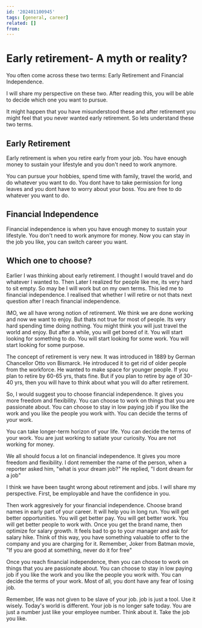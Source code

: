 ```yaml
---
id: '202401100945'
tags: [general, career]
related: []
from:
---
```


# Early retirement- A myth or reality?

You often come across these two terms: Early Retirement and Financial Independence.

I will share my perspective on these two. After reading this, you will be able to decide which one you want to pursue.

It might happen that you have misunderstood these and after retirement you might feel that you never wanted early retirement. So lets understand these two terms.

## Early Retirement

Early retirement is when you retire early from your job. You have enough money to sustain your lifestyle and you don't need to work anymore.

You can pursue your hobbies, spend time with family, travel the world, and do whatever you want to do. You dont have to take permission for long leaves and you dont have to worry about your boss. You are free to do whatever you want to do.

## Financial Independence

Financial independence is when you have enough money to sustain your lifestyle. You don't need to work anymore for money. Now you can stay in the job you like, you can switch career you want. 


## Which one to choose?

Earlier I was thinking about early retirement. I thought I would travel and do whatever I wanted to. Then Later I realized for people like me, its very hard to sit empty. So may be I will work but on my own terms. This led me to financial independence. I realised that whether I will retire or not thats next question after I reach financial independence.

IMO, we all have wrong notion of retirement. We think we are done working and now we want to enjoy. But thats not true for most of people. Its very hard spending time doing nothing.
You might think you will just travel the world and enjoy. But after a while, you will get bored of it. You will start looking for something to do. You will start looking for some work. You will start looking for some purpose. 

The concept of retirement is very new. It was introduced in 1889 by German Chancellor Otto von Bismarck. He introduced it to get rid of older people from the workforce. He wanted to make space for younger people.
If you plan to retire by 60-65 yrs, thats fine. But if you plan to retire by age of 30-40 yrs, then you will have to think about what you will do after retirement.


So, I would suggest you to choose financial independence. It gives you more freedom and flexibility. You can choose to work on things that you are passionate about. You can choose to stay in low paying job if you like the work and you like the people you work with. You can decide the terms of your work.

You can take longer-term horizon of your life. You can decide the terms of your work. You are just working to satiate your curiosity. You are not working for money.  

We all should focus a lot on financial independence. It gives you more freedom and flexibility.
I dont remember the name of the person, when a reporter asked him, "what is your dream job?"
He replied, "I dont dream for a job"

I think we have been taught wrong about retirement and jobs. I will share my perspective. First, be employable and have the confidence in you.

Then work aggresively for your financial independence. Choose brand names in early part of your career. It will help you in long run. You will get better opportunities. You will get better pay. You will get better work. You will get better people to work with. Once you get the brand name, then optimize for salary growth. It feels bad to go to your manager and ask for salary hike. 
Think of this way, you have something valuable to offer to the company and you are charging for it. 
Remember, Joker from Batman movie, "If you are good at something, never do it for free"

Once you reach financial independence, then you can choose to work on things that you are passionate about. You can choose to stay in low paying job if you like the work and you like the people you work with. You can decide the terms of your work. Most of all, you dont have any fear of losing job. 

Remember, life was not given to be slave of your job. job is just a tool. Use it wisely. Today's world is different. Your job is no longer safe today. You are just a number just like your employee number. Think about it. 
Take the job you like. 









  